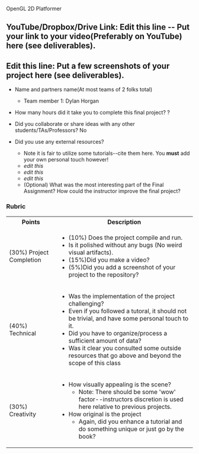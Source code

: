 

OpenGL 2D Platformer

## YouTube/Dropbox/Drive Link: Edit this line -- Put your link to your video(Preferably on YouTube) here (see deliverables).

## Edit this line: Put a few screenshots of your project here (see deliverables).


* Name and partners name(At most teams of 2 folks total)
  * Team member 1: Dylan Horgan

* How many hours did it take you to complete this final project? ?
* Did you collaborate or share ideas with any other students/TAs/Professors? No
* Did you use any external resources? 
  * Note it is fair to utilize some tutorials--cite them here. You **must** add your own personal touch however!
  * *edit this*
  * *edit this*
  * *edit this*
  * (Optional) What was the most interesting part of the Final Assignment? How could the instructor improve the final project?

### Rubric

<table>
  <tbody>
    <tr>
      <th>Points</th>
      <th align="center">Description</th>
    </tr>
    <tr>
      <td>(30%) Project Completion</td>
     <td align="left"><ul><li>(10%) Does the project compile and run.</li><li>Is it polished without any bugs (No weird visual artifacts).</li><li>(15%)Did you make a video?</li><li>(5%)Did you add a screenshot of your project to the repository?</li></ul></td>
    </tr>
    <tr>
      <td>(40%) Technical</td>
      <td align="left"><ul><li>Was the implementation of the project challenging?</li><li>Even if you followed a tutoral, it should not be trivial, and have some personal touch to it.</li><li>Did you have to organize/process a sufficient amount of data?</li><li>Was it clear you consulted some outside resources that go above and beyond the scope of this class</li></ul></td>
    </tr>
    <tr>
      <td>(30%) Creativity</td>
      <td align="left"><ul><li>How visually appealing is the scene?<ul><li>Note: There should be some 'wow' factor--instructors discretion is used here relative to previous projects.</li></ul></li><li>How original is the project<ul><li>Again, did you enhance a tutorial and do something unique or just go by the book?</li></ul></li></ul></td>
    </tr>
  </tbody>
</table>
